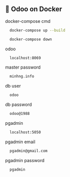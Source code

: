 ## 🚀 Odoo on Docker

docker-compose cmd

```bash
  docker-compose up --build
```

```bash
  docker-compose down
```

odoo

```bash
  localhost:8069
```

master password

```bash
  minhng.info
```

db user

```bash
  odoo
```

db password

```bash
  odoo@1988
```

pgadmin

```bash
  localhost:5050
```

pgadmin email

```bash
  pgadmin@gmail.com
```

pgadmin password

```bash
  pgadmin
```
